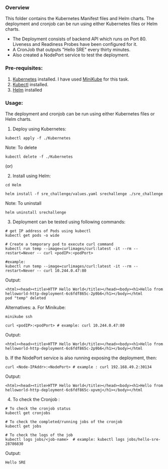 ### Overview
This folder contains the Kubernetes Manifest files and Helm charts. The deployment and cronjob can be run using either Kubernetes files or Helm charts.
- The Deployment consists of backend API which runs on Port 80. Liveness and Readiness Probes have been configured for it.
- A CronJob that outputs "Hello SRE" every thirty minutes.
- Also created a NodePort service to test the deployment.

### Pre-requisites:
1. [Kubernetes](https://kubernetes.io/releases/download/) installed. I have used [MiniKube](https://minikube.sigs.k8s.io/docs/start/?arch=%2Flinux%2Fx86-64%2Fstable%2Fdebian+package) for this task. 
2. [Kubectl](https://kubernetes.io/docs/tasks/tools/) installed.
3. [Helm](https://helm.sh/docs/intro/install/) installed

### Usage:
The deployment and cronjob can be run using either Kubernetes files or Helm charts.
1. Deploy using Kubernetes:
```
kubectl apply -f ./Kubernetes
```
Note: To delete
```
kubectl delete -f ./Kubernetes
```

(or)

2. Install using Helm:
```
cd Helm

helm install -f sre_challenge/values.yaml srechallenge ./sre_challenge
```

Note: To uninstall
```
helm uninstall srechallenge
```

3. Deployment can be tested using following commands:
```
# get IP address of Pods using kubectl
kubectl get pods -o wide

# Create a temporary pod to execute curl command
kubectl run temp --image=curlimages/curl:latest -it --rm --restart=Never -- curl <podIP>:<podPort>  

#example:
kubectl run temp --image=curlimages/curl:latest -it --rm --restart=Never -- curl 10.244.0.47:80
```
Output:
```
<html><head><title>HTTP Hello World</title></head><body><h1>Hello from helloworld-http-deployment-6c6fdf865c-2p9b6</h1></body></html
pod "temp" deleted
```
Alternatives:
a. For Minikube:
```
minikube ssh

curl <podIP>:<podPort> # example: curl 10.244.0.47:80
```
Output:
```
<html><head><title>HTTP Hello World</title></head><body><h1>Hello from helloworld-http-deployment-6c6fdf865c-2p9b6</h1></body></html
```

b. If the NodePort service is also running exposing the deployment, then:
```
curl <Node-IPAddr>:<NodePort> # example : curl 192.168.49.2:30134
```
Output:
```
<html><head><title>HTTP Hello World</title></head><body><h1>Hello from helloworld-http-deployment-6c6fdf865c-xpvmj</h1></body></html
```

4. To check the Cronjob :
```
# To check the cronjob status
kubectl get cronjobs

# To check the completed/running jobs of the cronjob
kubectl get jobs

# To check the logs of the job
kubectl logs jobs/<job-name>  # example: kubectl logs jobs/hello-sre-28786830
```
Output:
```
Hello SRE
```